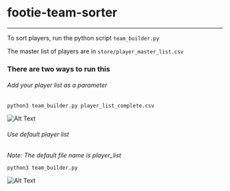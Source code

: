 # footie-team-sorter

***
To sort players, run the python script `team_builder.py`

The master list of players are in `store/player_master_list.csv` 

### There are two ways to run this

###### Add your player list as a parameter

```
python3 team_builder.py player_list_complete.csv
```
![Alt Text](https://media.giphy.com/media/1hzXYPdeiGt7Nq1Jcf/giphy.gif)


###### Use default player list

*Note: The default file name is player_list*

```
python3 team_builder.py
```

![Alt Text](https://media.giphy.com/media/4Z7enRPMvlNW6Jjwch/giphy.gif)
